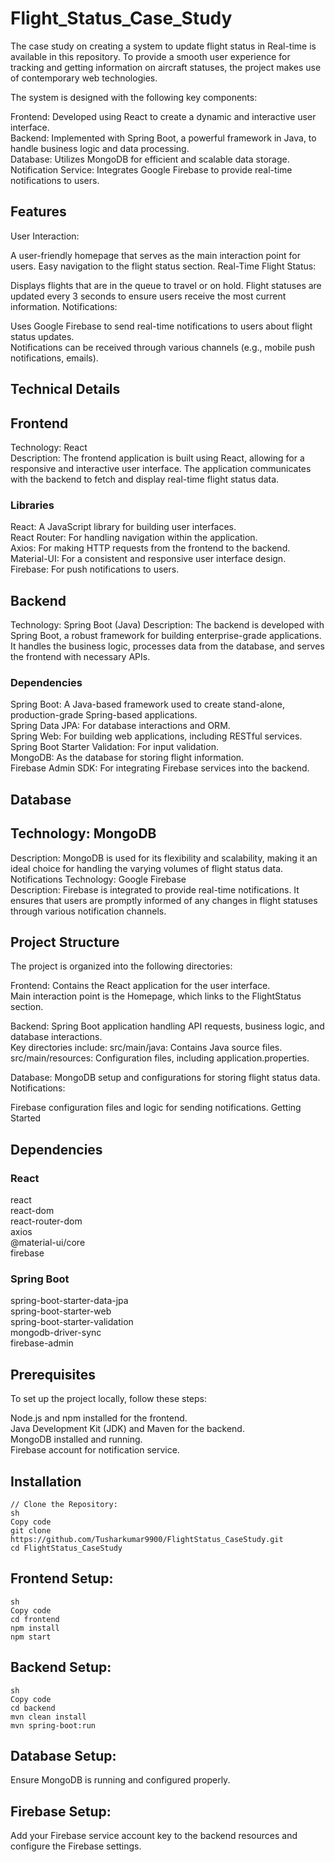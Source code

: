 ﻿# Flight_Status_Case_Study
The case study on creating a system to update flight status in Real-time is available in this repository. To provide a smooth user experience for tracking and getting information on aircraft statuses, the project makes use of contemporary web technologies.<br>


The system is designed with the following key components:

Frontend: Developed using React to create a dynamic and interactive user interface. <br>
Backend: Implemented with Spring Boot, a powerful framework in Java, to handle business logic and data processing. <br>
Database: Utilizes MongoDB for efficient and scalable data storage. <br>
Notification Service: Integrates Google Firebase to provide real-time notifications to users. <br>


## Features
User Interaction:

A user-friendly homepage that serves as the main interaction point for users.
Easy navigation to the flight status section.
Real-Time Flight Status:

Displays flights that are in the queue to travel or on hold.
Flight statuses are updated every 3 seconds to ensure users receive the most current information.
Notifications:

Uses Google Firebase to send real-time notifications to users about flight status updates. <br>
Notifications can be received through various channels (e.g., mobile push notifications, emails).

## Technical Details
 ## Frontend
Technology: React <br>
Description: The frontend application is built using React, allowing for a responsive and interactive user interface. The application communicates with the backend to fetch and display real-time flight status data.
 ### Libraries
React: A JavaScript library for building user interfaces. <br>
React Router: For handling navigation within the application. <br>
Axios: For making HTTP requests from the frontend to the backend. <br>
Material-UI: For a consistent and responsive user interface design. <br>
Firebase: For push notifications to users.

 ## Backend
Technology: Spring Boot (Java)
Description: The backend is developed with Spring Boot, a robust framework for building enterprise-grade applications. It handles the business logic, processes data from the database, and serves the frontend with necessary APIs.
  ### Dependencies
Spring Boot: A Java-based framework used to create stand-alone, production-grade Spring-based applications. <br>
Spring Data JPA: For database interactions and ORM. <br>
Spring Web: For building web applications, including RESTful services. <br>
Spring Boot Starter Validation: For input validation. <br>
MongoDB: As the database for storing flight information. <br>
Firebase Admin SDK: For integrating Firebase services into the backend. <br>

 ## Database
   ## Technology: MongoDB
Description: MongoDB is used for its flexibility and scalability, making it an ideal choice for handling the varying volumes of flight status data. <br>
Notifications Technology: Google Firebase <br>
Description: Firebase is integrated to provide real-time notifications. It ensures that users are promptly informed of any changes in flight statuses through various notification channels. <br>


  ## Project Structure
The project is organized into the following directories:

Frontend:
Contains the React application for the user interface. <br>
Main interaction point is the Homepage, which links to the FlightStatus section. <br>

Backend:
Spring Boot application handling API requests, business logic, and database interactions. <br>
Key directories include:
src/main/java: Contains Java source files.
src/main/resources: Configuration files, including application.properties.

Database:
MongoDB setup and configurations for storing flight status data.
Notifications:

Firebase configuration files and logic for sending notifications.
Getting Started

  ## Dependencies
  
### React
react <br>
react-dom <br>
react-router-dom <br>
axios <br>
@material-ui/core <br>
firebase <br>
### Spring Boot
spring-boot-starter-data-jpa <br>
spring-boot-starter-web <br>
spring-boot-starter-validation <br>
mongodb-driver-sync <br>
firebase-admin <br>



## Prerequisites

To set up the project locally, follow these steps:

Node.js and npm installed for the frontend. <br>
Java Development Kit (JDK) and Maven for the backend. <br>
MongoDB installed and running. <br>
Firebase account for notification service. <br>

 ## Installation
```
// Clone the Repository:
sh
Copy code
git clone https://github.com/Tusharkumar9900/FlightStatus_CaseStudy.git
cd FlightStatus_CaseStudy
``` 


## Frontend Setup:

```
sh
Copy code
cd frontend
npm install
npm start
```

 ## Backend Setup:
 ```
sh
Copy code
cd backend
mvn clean install
mvn spring-boot:run
```

 ## Database Setup:

Ensure MongoDB is running and configured properly.

 ## Firebase Setup:

Add your Firebase service account key to the backend resources and configure the Firebase settings.
